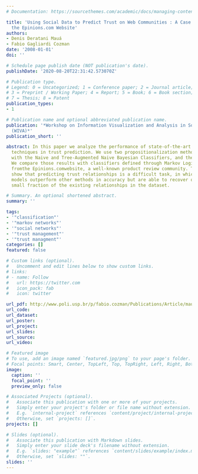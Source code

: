 ```yaml
---
# Documentation: https://sourcethemes.com/academic/docs/managing-content/

title: 'Using Social Data to Predict Trust on Web Communities : A Case Study with
  the Epinions.com Website'
authors:
- Denis Deratani Mauá
- Fabio Gagliardi Cozman
date: '2008-01-01'
doi: ''

# Schedule page publish date (NOT publication's date).
publishDate: '2020-08-20T22:31:42.573070Z'

# Publication type.
# Legend: 0 = Uncategorized; 1 = Conference paper; 2 = Journal article;
# 3 = Preprint / Working Paper; 4 = Report; 5 = Book; 6 = Book section;
# 7 = Thesis; 8 = Patent
publication_types:
- 1

# Publication name and optional abbreviated publication name.
publication: '*Workshop on Information Visualization and Analysis in Social Networks
  (WIVA)*'
publication_short: ''

abstract: In this paper we analyze the performance of state-of-the-art machine learning
  techniques in trust prediction. We use two propositionalization methods together
  with the Naive and Tree-Augmented Naive Bayesian Classifiers, and the C4.5 algorithm.
  We compare those results with classifiers defined through Markov Logic, using data
  fromthe Epinions.comwebsite, a well-known product review community. The experiments
  show that predicting trust relationships is a difficult task, in which Markov Logic
  models outperform other methods in accuracy but are able to recover only a relatively
  small fraction of the existing relationships in the dataset.

# Summary. An optional shortened abstract.
summary: ''

tags:
- '"classification"'
- '"markov networks"'
- '"social networks"'
- '"trust management"'
- '"trust managment"'
categories: []
featured: false

# Custom links (optional).
#   Uncomment and edit lines below to show custom links.
# links:
# - name: Follow
#   url: https://twitter.com
#   icon_pack: fab
#   icon: twitter

url_pdf: http://www.poli.usp.br/p/fabio.cozman/Publications/Article/maua-cozman-wiva2008.pdf
url_code:
url_dataset:
url_poster:
url_project:
url_slides:
url_source:
url_video:

# Featured image
# To use, add an image named `featured.jpg/png` to your page's folder. 
# Focal points: Smart, Center, TopLeft, Top, TopRight, Left, Right, BottomLeft, Bottom, BottomRight.
image:
  caption: ''
  focal_point: ''
  preview_only: false

# Associated Projects (optional).
#   Associate this publication with one or more of your projects.
#   Simply enter your project's folder or file name without extension.
#   E.g. `internal-project` references `content/project/internal-project/index.md`.
#   Otherwise, set `projects: []`.
projects: []

# Slides (optional).
#   Associate this publication with Markdown slides.
#   Simply enter your slide deck's filename without extension.
#   E.g. `slides: "example"` references `content/slides/example/index.md`.
#   Otherwise, set `slides: ""`.
slides: ''
---
```

